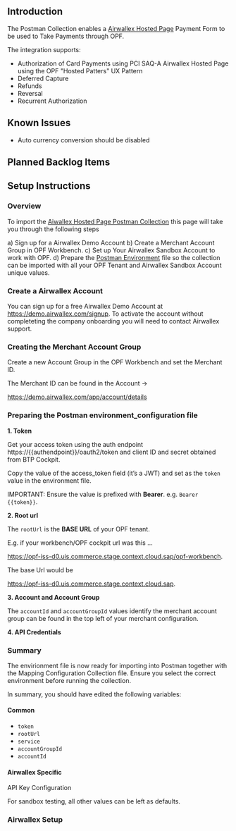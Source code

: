 ## Introduction

The Postman Collection enables a [Airwallex Hosted Page](https://developer.paypal.com/braintree/docs/start/hosted-fields) Payment Form to be used to Take Payments through OPF. 

The integration supports:

* Authorization of Card Payments using PCI SAQ-A Airwallex Hosted Page using the OPF "Hosted Patters" UX Pattern
* Deferred Capture 
* Refunds
* Reversal
* Recurrent Authorization

## Known Issues
* Auto currency conversion should be disabled


## Planned Backlog Items


## Setup Instructions

### Overview
To import the [Aiwallex Hosted Page Postman Collection](mapping_configuration.json) this page will take you through the following steps

a) Sign up for a Airwallex Demo Account
b) Create a Merchant Account Group in OPF Workbench.
c) Set up Your Airwallex Sandbox Account to work with OPF.
d) Prepare the [Postman Environment](environment_configuration.json) file so the collection can be imported with all your OPF Tenant and Airwallex Sandbox Account unique values. 


### Create a Airwallex Account
You can sign up for a free Airwallex Demo Account at https://demo.airwallex.com/signup.
To activate the account without completeting the company onboarding you will need to contact Airwallex support.




### Creating the Merchant Account Group
Create a new Account Group in the OPF Workbench and set the Merchant ID.

The Merchant ID can be found in the Account -> 

https://demo.airwallex.com/app/account/details


### Preparing the Postman environment_configuration file

**1. Token**

Get your access token using the auth endpoint https://{{authendpoint}}/oauth2/token and client ID and secret obtained from BTP Cockpit.

Copy the value of the access_token field (it’s a JWT) and set as the ``token`` value in the environment file.

IMPORTANT: Ensure the value is prefixed with **Bearer**. e.g. ``Bearer {{token}}``.

**2. Root url**

The ``rootUrl`` is the **BASE URL** of your OPF tenant.

E.g. if your workbench/OPF cockpit url was this …

<https://opf-iss-d0.uis.commerce.stage.context.cloud.sap/opf-workbench>.

The base Url would be

https://opf-iss-d0.uis.commerce.stage.context.cloud.sap.


**3. Account and Account Group**

The ``accountId`` and ``accountGroupId`` values identify the merchant account group can be found in the top left of your merchant configuration.


**4. API Credentials**


### Summary

The envirionment file is now ready for importing into Postman together with the Mapping Configuration Collection file. Ensure you select the correct environment before running the collection.

In summary, you should have edited the following variables: 

#### Common
- ``token``
- ``rootUrl``
- ``service``
- ``accountGroupId``
- ``accountId``

#### Airwallex Specific
API Key Configuration

For sandbox testing, all other values can be left as defaults.  



### Airwallex Setup



